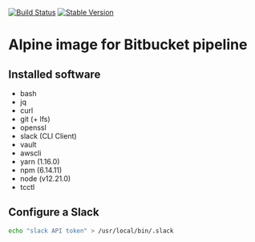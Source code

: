 
[![Build Status](https://github.com/tenantcloud/docker-pipeline/workflows/Enlarge%20version/badge.svg)](https://github.com/tenantcloud/docker-pipeline/workflows/Enlarge%20version/badge.svg)
[![Stable Version](https://img.shields.io/github/v/tag/tenantcloud/docker-pipeline)](https://img.shields.io/github/v/tag/tenantcloud/docker-pipeline)

# Alpine image for Bitbucket pipeline

## Installed software

- bash
- jq
- curl
- git (+ lfs)
- openssl
- slack (CLI Client)
- vault
- awscli
- yarn (1.16.0)
- npm (6.14.11)
- node (v12.21.0)
- tcctl

## Configure a Slack

```bash
echo "slack API token" > /usr/local/bin/.slack
```
